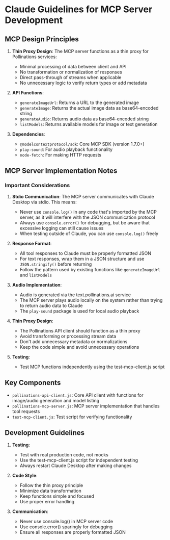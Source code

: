 # Claude Guidelines for MCP Server Development

## MCP Design Principles

1. **Thin Proxy Design**: The MCP server functions as a thin proxy for Pollinations services:
   - Minimal processing of data between client and API
   - No transformation or normalization of responses
   - Direct pass-through of streams when applicable
   - No unnecessary logic to verify return types or add metadata

2. **API Functions**:
   - `generateImageUrl`: Returns a URL to the generated image
   - `generateImage`: Returns the actual image data as base64-encoded string
   - `generateAudio`: Returns audio data as base64-encoded string
   - `listModels`: Returns available models for image or text generation

3. **Dependencies**:
   - `@modelcontextprotocol/sdk`: Core MCP SDK (version 1.7.0+)
   - `play-sound`: For audio playback functionality
   - `node-fetch`: For making HTTP requests

## MCP Server Implementation Notes

### Important Considerations

1. **Stdio Communication**: The MCP server communicates with Claude Desktop via stdio. This means:
   - Never use `console.log()` in any code that's imported by the MCP server, as it will interfere with the JSON communication protocol
   - Always use `console.error()` for debugging, but be aware that excessive logging can still cause issues
   - When testing outside of Claude, you can use `console.log()` freely

2. **Response Format**:
   - All tool responses to Claude must be properly formatted JSON
   - For text responses, wrap them in a JSON structure and use `JSON.stringify()` before returning
   - Follow the pattern used by existing functions like `generateImageUrl` and `listModels`

3. **Audio Implementation**:
   - Audio is generated via the text.pollinations.ai service
   - The MCP server plays audio locally on the system rather than trying to return audio data to Claude
   - The `play-sound` package is used for local audio playback

4. **Thin Proxy Design**:
   - The Pollinations API client should function as a thin proxy
   - Avoid transforming or processing stream data
   - Don't add unnecessary metadata or normalizations
   - Keep the code simple and avoid unnecessary operations

5. **Testing**:
   - Test MCP functions independently using the test-mcp-client.js script

## Key Components

- `pollinations-api-client.js`: Core API client with functions for image/audio generation and model listing
- `pollinations-mcp-server.js`: MCP server implementation that handles tool requests
- `test-mcp-client.js`: Test script for verifying functionality

## Development Guidelines

1. **Testing**:
   - Test with real production code, not mocks
   - Use the test-mcp-client.js script for independent testing
   - Always restart Claude Desktop after making changes

2. **Code Style**:
   - Follow the thin proxy principle
   - Minimize data transformation
   - Keep functions simple and focused
   - Use proper error handling

3. **Communication**:
   - Never use console.log() in MCP server code
   - Use console.error() sparingly for debugging
   - Ensure all responses are properly formatted JSON
